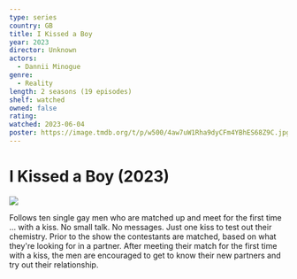```yaml
---
type: series
country: GB
title: I Kissed a Boy
year: 2023
director: Unknown
actors:
  - Dannii Minogue
genre:
  - Reality
length: 2 seasons (19 episodes)
shelf: watched
owned: false
rating:
watched: 2023-06-04
poster: https://image.tmdb.org/t/p/w500/4aw7uW1Rha9dyCFm4YBhES68Z9C.jpg
---
```


# I Kissed a Boy (2023)

![](https://image.tmdb.org/t/p/w500/4aw7uW1Rha9dyCFm4YBhES68Z9C.jpg)

Follows ten single gay men who are matched up and meet for the first time ... with a kiss. No small talk. No messages. Just one kiss to test out their chemistry. Prior to the show the contestants are matched, based on what they're looking for in a partner. After meeting their match for the first time with a kiss, the men are encouraged to get to know their new partners and try out their relationship.
